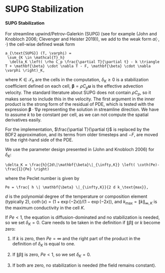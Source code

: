 
# SUPG Stabilization

#### SUPG Stabilization

For streamline upwind/Petrov-Galerkin (SUPG) (see for example (John and
Knobloch 2006; Clevenger and Heister 2019)), we add to the weak form
$a(\cdot,\cdot)$ the cell-wise defined weak form
```{math}
a_{\text{SUPG}} (T, \varphi) =
 \sum_{K \in \mathcal{T}_h}
  \delta_K \left( \rho C_p \frac{\partial T}{\partial t} - k \triangle T + \mathbf{\beta} \cdot \nabla T - F, \mathbf{\beta} \cdot \nabla \varphi \right)_K,
```
where $K \in \mathcal{T}_h$ are the cells in the computation,
$\delta_K \geq 0$ is a stabilization coefficient defined on each cell,
$\mathbf{\beta} = \rho C_p \mathbf{u}$ is the effective advection velocity.
The standard literature about SUPG does not contain $\rho C_p$, so it makes
sense to include this in the velocity. The first argument in the inner product
is the strong form of the residual of PDE, which is tested with the expression
$\mathbf{\beta} \cdot \nabla \varphi$ representing the solution in streamline
direction. We have to assume $k$ to be constant per cell, as we can not
compute the spatial derivatives easily.

For the implementation, $\frac{\partial T}{\partial t}$ is replaced by the
BDF2 approximation, and its terms from older timesteps and $-F$, are moved to
the right-hand side of the PDE.

We use the parameter design presented in (John and Knobloch 2006) for
$\delta_K$:
```{math}
\delta_K = \frac{h}{2d\|\mathbf{\beta}\|_{\infty,K}} \left( \coth(Pe)-\frac{1}{Pe} \right)
```
where the Peclet number is given by
```{math}
Pe = \frac{ h \| \mathbf{\beta} \|_{\infty,K}}{2 d k_\text{max}},
```
$d$ is
the polynomial degree of the temperature or composition element (typically 2),
$\coth(x) = (1+\exp(-2x)) / (1-\exp(-2x)),$ and
$k_\text{max}=\| k \|_{\infty, K}$ is the maximum conductivity in the cell
$K$.

If $Pe<1$, the equation is diffusion-dominated and no stabilization is needed,
so we set $\delta_K=0$. Care needs to be taken in the definition if
$\| \beta \|$ or $k$ become zero:

1.  If $k$ is zero, then $Pe=\infty$ and the right part of the product in the
    definition of $\delta_K$ is equal to one.

2.  If $\| \beta \|$ is zero, $Pe < 1$, so we set $\delta_K=0$.

3.  If both are zero, no stabilization is needed (the field remains constant).
